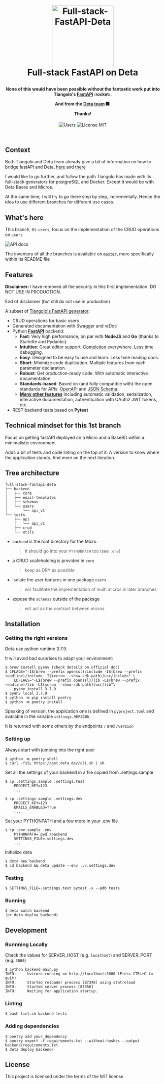 <h1 align="center" style="margin:1em">
  <img src="./img/logos.png"
       alt="Full-stack-FastAPI-Deta"
       width="200">
    <br/> Full-stack FastAPI on Deta
</h1>

<h4 align="center">
None of this would have been possible without the fantastic work put into Tiangolo's <a href="https://github.com/tiangolo/fastapi">FastAPI</a> :rocket:. 

And from the <a href="https://github.com/deta">Deta team</a> :fireworks:.
  <p>Thanks!</p>
</h4>

<p align="center">
    <img src="https://img.shields.io/badge/feature:users-01-green.svg"
         alt="Users" />
    <img src="https://img.shields.io/badge/license-MIT-blue.svg"
         alt="License MIT" />
</p>

<br/>


## Context

Both Tiangolo and Deta team already give a bit of information on how to bridge fastAPI and Deta, [here](https://docs.deta.sh/docs/tutorials/fast-api-guide) and [there](https://fastapi.tiangolo.com/deployment/deta/?h=+deta)

I would like to go further, and follow the path Tiangolo has made with its full-stack generators for postgreSQL and Docker. Except it would be with Deta Bases and Micros.

At the same time, I will try to go there step by step, incrementally. Hence the idea to use different branches for different use cases.

## What's here

This branch, `01-users`, focus on the implementation of the CRUD operations on `users`

![API docs](img/docs_overview.png)

The inventory of all the branches is available on [`master`](https://github.com/ebreton/full-stack-fastapi-deta/tree/master), more specifically within its README file


## Features

**Disclaimer:** I have removed all the security in this first implementation. DO NOT USE IN PRODUCTION.

End of disclaimer (but still do not use in production)

A subset of [Tiangolo's FastAPI generator](https://github.com/tiangolo/full-stack-fastapi-postgresql):

* CRUD operations for basic users
* Generated documentation with Swagger and reDoc
* Python <a href="https://github.com/tiangolo/fastapi" class="external-link" target="_blank">**FastAPI**</a> backend:
    * **Fast**: Very high performance, on par with **NodeJS** and **Go** (thanks to Starlette and Pydantic).
    * **Intuitive**: Great editor support. <abbr title="also known as auto-complete, autocompletion, IntelliSense">Completion</abbr> everywhere. Less time debugging.
    * **Easy**: Designed to be easy to use and learn. Less time reading docs.
    * **Short**: Minimize code duplication. Multiple features from each parameter declaration.
    * **Robust**: Get production-ready code. With automatic interactive documentation.
    * **Standards-based**: Based on (and fully compatible with) the open standards for APIs: <a href="https://github.com/OAI/OpenAPI-Specification" class="external-link" target="_blank">OpenAPI</a> and <a href="http://json-schema.org/" class="external-link" target="_blank">JSON Schema</a>.
    * <a href="https://fastapi.tiangolo.com/features/" class="external-link" target="_blank">**Many other features**</a> including automatic validation, serialization, interactive documentation, authentication with OAuth2 JWT tokens, etc.
* REST backend tests based on **Pytest**


## Technical mindset for this 1st branch

Focus on getting fastAPI deployed on a Micro and a BaseBD within a minimalistic environment

Adds a bit of tests and code linting on the top of it. A version to know where the application stands. And more on the next iteration.

## Tree architecture

    full-stack-fastapi-deta
    ├── backend
    │   ├── core
    │   ├── email-templates
    │   ├── schemas
    │   └── users
    │       └── api_v1
    └── tests
        ├── api
        │   └── api_v1
        ├── crud
        └── utils

- `backend` is the root directory for the Micro.
  > It should go into your `PYTHONPATH` too (see `.env`)
- a CRUD scafeholding is provided in `core`
  > keep as DRY as possible
- isolate the user features in one package `users`
  > will facilitate the implementation of multi micros in later branches
- expose the `schemas` outside of the package
  > will act as the contract between micros


## Installation

### Getting the right versions

Deta use python runtime 3.7.9.

It will avoid bad surprises to adapt your environment:

    $ brew install pyenv (check details on official doc)
    $ CFLAGS="-I$(brew --prefix openssl)/include -I$(brew --prefix readline)/include -I$(xcrun --show-sdk-path)/usr/include" \
        LDFLAGS="-L$(brew --prefix openssl)/lib -L$(brew --prefix readline)/lib -L$(xcrun --show-sdk-path)/usr/lib"\
        pyenv install 3.7.9
    $ pyenv local 3.7.9
    $ python -m pip install poetry
    $ python -m poetry install

Speaking of version, the application one is defined in `pyproject.toml` and available in the variable `settings.VERSION`.

It is returned with some others by the endpoints `/` and `/version` 

### Setting up

Always start with jumping into the right pool

    $ python -m poetry shell
    $ curl -fsSL https://get.deta.dev/cli.sh | sh


Set all the settings of your backend in a file copied from .settings.sample

    $ cp .settings.sample .settings.test
        PROJECT_KEY=123
        ...

    $ cp .settings.sample .settings.dev
        PROJECT_KEY=123
        EMAILS_ENABLED=True
        ...

Set your PYTHONPATH and a few more in your .env file

    $ cp .env.sample .env
        PYTHONPATH=`pwd`/backend
        SETTINGS_FILE=.settings.dev
        ...

Initialize deta

    $ deta new backend
    $ cd backend && deta update --env ../.settings.dev

### Testing

    $ SETTINGS_FILE=.settings.test pytest -x --pdb tests

### Running

    $ deta watch backend
    (or deta deploy backend)


## Development

### Runnning Locally

Check the values for SERVER_HOST (e.g. `localhost`) and SERVER_PORT (e.g. `3000`)

    $ python backend main.py
    INFO:     Uvicorn running on http://localhost:3000 (Press CTRL+C to quit)
    INFO:     Started reloader process [87348] using statreload
    INFO:     Started server process [87350]
    INFO:     Waiting for application startup.


### Linting

    $ bash lint.sh backend tests

### Adding dependencies

    $ poetry add your_dependency
    $ poetry export -f requirements.txt --without-hashes --output backend/requirements.txt
    $ deta deploy backend/

## License

This project is licensed under the terms of the MIT license.
